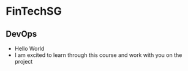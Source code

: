 # FinTechSG
## DevOps
* Hello World
* I am excited to learn through this course and work with you on the project 

